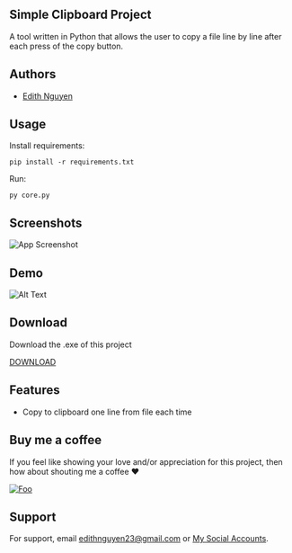 
## Simple Clipboard Project

A tool written in Python that allows the user to copy a file line by line after each press of the copy button.

## Authors

- [Edith Nguyen](https://github.com/nedsion)


## Usage
Install requirements:
```shell
pip install -r requirements.txt
```
Run:
```shell
py core.py
```

## Screenshots

![App Screenshot](https://i.imgur.com/NjzQ9fj.png)

## Demo

![Alt Text](https://i.imgur.com/tJux9uL.gif)


## Download

Download the .exe of this project

[DOWNLOAD](https://drive.google.com/file/d/19uTRjNEourHWWFIYdGB_mIgXS2NFSdYa/view?usp=sharing)
## Features

- Copy to clipboard one line from file each time


## Buy me a coffee 
If you feel like showing your love and/or appreciation for this project, then how about shouting me a coffee ❤

[![Foo](https://camo.githubusercontent.com/c3f856bacd5b09669157ed4774f80fb9d8622dd45ce8fdf2990d3552db99bd27/68747470733a2f2f7777772e6275796d6561636f666665652e636f6d2f6173736574732f696d672f637573746f6d5f696d616765732f6f72616e67655f696d672e706e67)](https://www.buymeacoffee.com/nedsion)
## Support

For support, email edithnguyen23@gmail.com or [My Social Accounts](https://nedsion.xyz/).


